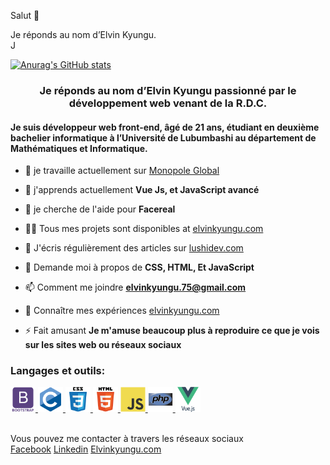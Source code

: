 Salut 👋
<p>
  Je réponds au nom d’Elvin Kyungu. <br>
  J
</p>

[![Anurag's GitHub stats](https://github-readme-stats.vercel.app/api?username=Elvinkyungu)](https://github.com/Elvinkyungu/github-readme-stats)
<br>
<h3 align="center">Je réponds au nom d’Elvin Kyungu passionné par le développement web venant de la R.D.C.</h3>
<h4>Je suis développeur web front-end, âgé de 21 ans, étudiant en deuxième bachelier informatique à l’Université de Lubumbashi au département de Mathématiques et       Informatique. </h4>

- 🔭 je travaille actuellement sur [Monopole Global](https://monopoleglobal.com/)

- 🌱 j'apprends actuellement **Vue Js, et JavaScript avancé**

- 🤝 je cherche de l'aide pour **Facereal**

- 👨‍💻 Tous mes projets sont disponibles at [elvinkyungu.com](elvinkyungu.com)

- 📝 J'écris régulièrement des articles sur [lushidev.com](lushidev.com)

- 💬 Demande moi à propos de **CSS, HTML, Et JavaScript**

- 📫 Comment me joindre **elvinkyungu.75@gmail.com**

- 📄 Connaître mes expériences [elvinkyungu.com](elvinkyungu.com)

- ⚡ Fait amusant **Je m'amuse beaucoup plus à reproduire ce que je vois sur les sites web ou réseaux sociaux**


<h3 align="left">Langages et outils:</h3>
<p align="left"> <a href="https://getbootstrap.com" target="_blank"> <img src="https://raw.githubusercontent.com/devicons/devicon/master/icons/bootstrap/bootstrap-plain-wordmark.svg" alt="bootstrap" width="40" height="40"/> </a> <a href="https://www.cprogramming.com/" target="_blank"> <img src="https://raw.githubusercontent.com/devicons/devicon/master/icons/c/c-original.svg" alt="c" width="40" height="40"/> </a> <a href="https://www.w3schools.com/css/" target="_blank"> <img src="https://raw.githubusercontent.com/devicons/devicon/master/icons/css3/css3-original-wordmark.svg" alt="css3" width="40" height="40"/> </a> <a href="https://www.w3.org/html/" target="_blank"> <img src="https://raw.githubusercontent.com/devicons/devicon/master/icons/html5/html5-original-wordmark.svg" alt="html5" width="40" height="40"/> </a> <a href="https://developer.mozilla.org/en-US/docs/Web/JavaScript" target="_blank"> <img src="https://raw.githubusercontent.com/devicons/devicon/master/icons/javascript/javascript-original.svg" alt="javascript" width="40" height="40"/> </a> <a href="https://www.php.net" target="_blank"> <img src="https://raw.githubusercontent.com/devicons/devicon/master/icons/php/php-original.svg" alt="php" width="40" height="40"/> </a> <a href="https://vuejs.org/" target="_blank"> <img src="https://raw.githubusercontent.com/devicons/devicon/master/icons/vuejs/vuejs-original-wordmark.svg" alt="vuejs" width="40" height="40"/> </a> </p>
<br>
Vous pouvez me contacter à travers les réseaux sociaux <br>
<a href="https://web.facebook.com/elvin.kyungu.75">Facebook</a> 
<a href=https://www.linkedin.com/in/elvin-kyungu-02015a21a/"">Linkedin</a> 
<a href="Elvinkyungu.com">Elvinkyungu.com</a>
